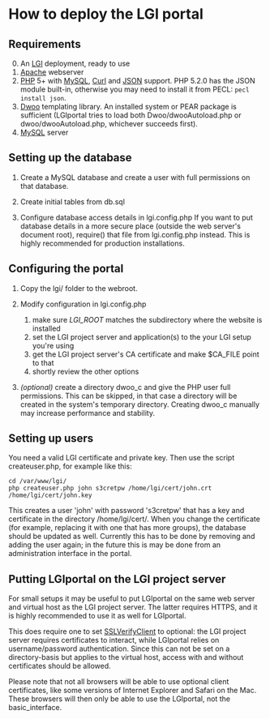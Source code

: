 How to deploy the LGI portal
============================

Requirements
------------

0. An [LGI] deployment, ready to use
1. [Apache][] webserver
2. [PHP] 5+ with [MySQL][PHP-MySQL], [Curl][PHP-Curl] and [JSON][PHP-JSON] support.
     PHP 5.2.0 has the JSON module built-in, otherwise you may need to install it
     from PECL: `pecl install json`.
3. [Dwoo][] templating library.
    An installed system or PEAR package is sufficient (LGIportal tries
    to load both Dwoo/dwooAutoload.php or dwoo/dwooAutoload.php,
    whichever succeeds first).
4. [MySQL][] server


Setting up the database
-----------------------

1. Create a MySQL database and create a user with full permissions on that database.

2. Create initial tables from db.sql
       
2. Configure database access details in lgi.config.php
     If you want to put database details in a more secure place (outside the web
     server's document root), require() that file from lgi.config.php instead.
     This is highly recommended for production installations.


Configuring the portal
----------------------

1. Copy the lgi/ folder to the webroot.

2. Modify configuration in lgi.config.php
   1. make sure _LGI_ROOT_ matches the subdirectory where the website is installed
   2. set the LGI project server and application(s) to the your LGI setup you're using
   3. get the LGI project server's CA certificate and make $CA_FILE point to that
   4. shortly review the other options

3. *(optional)* create a directory dwoo_c and give the PHP user full permissions.
     This can be skipped, in that case a directory will be created in the system's
     temporary directory. Creating dwoo_c manually may increase performance
     and stability.


Setting up users
----------------

You need a valid LGI certificate and private key. Then use the script
createuser.php, for example like this:

    cd /var/www/lgi/
    php createuser.php john s3cretpw /home/lgi/cert/john.crt /home/lgi/cert/john.key

This creates a user 'john' with password 's3cretpw' that has a key and certificate in
the directory /home/lgi/cert/.
When you change the certificate (for example, replacing it with one that has more
groups), the database should be updated as well. Currently this has to be done by
removing and adding the user again; in the future this is may be done from an
administration interface in the portal.


Putting LGIportal on the LGI project server
-------------------------------------------

For small setups it may be useful to put LGIportal on the same web server and virtual
host as the LGI project server. The latter requires HTTPS, and it is highly
recommended to use it as well for LGIportal.

This does require one to set [SSLVerifyClient][] to optional: the LGI project server
requires certificates to interact, while LGIportal relies on username/password
authentication. Since this can not be set on a directory-basis but applies to the
virtual host, access with and without certificates should be allowed.

Please note that not all browsers will be able to use optional client certificates,
like some versions of Internet Explorer and Safari on the Mac. These browsers will
then only be able to use the LGIportal, not the basic_interface.



[LGI]: http://gliteui.wks.gorlaeus.net/LGI/
[Apache]: http://httpd.apache.org/
[PHP]: http://php.net/
[PHP-MySQL]: http://php.net/manual/en/book.mysql.php
[PHP-Curl]: http://php.net/manual/en/book.curl.php
[PHP-JSON]: http://php.net/manual/en/book.json.php
[MySQL]: http://www.mysql.org/
[Dwoo]: http://dwoo.org/                
[SSLVerifyClient]: http://httpd.apache.org/docs/current/mod/mod_ssl.html#sslverifyclient
